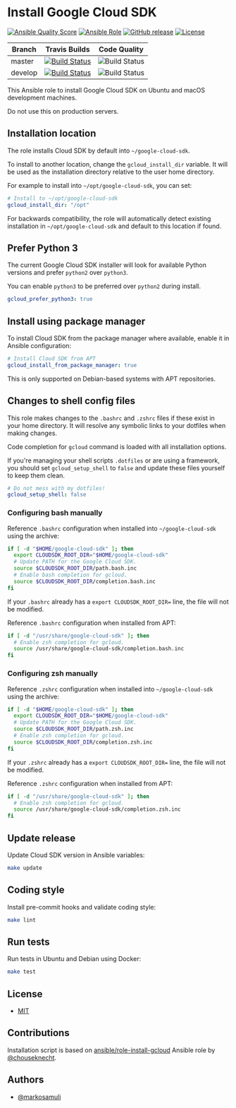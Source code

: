 # Install Google Cloud SDK

[![Ansible Quality Score](https://img.shields.io/ansible/quality/41433.svg)](https://galaxy.ansible.com/markosamuli/gcloud)
[![Ansible Role](https://img.shields.io/ansible/role/41433.svg)](https://galaxy.ansible.com/markosamuli/gcloud)
[![GitHub release](https://img.shields.io/github/release/markosamuli/ansible-gcloud.svg)](https://github.com/markosamuli/ansible-gcloud/releases)
[![License](https://img.shields.io/github/license/markosamuli/ansible-gcloud.svg)](https://github.com/markosamuli/ansible-gcloud/blob/master/LICENSE)

| Branch  | Travis Builds | Code Quality |
|---------|--------|--------------|
| master  | [![Build Status][travis-master]][travis] | ![Build Status][gh-master] |
| develop | [![Build Status][travis-develop]][travis] | ![Build Status][gh-develop] |

[travis]: https://travis-ci.org/markosamuli/ansible-gcloud/branches
[travis-master]: https://travis-ci.org/markosamuli/ansible-gcloud.svg?branch=master
[travis-develop]: https://travis-ci.org/markosamuli/ansible-gcloud.svg?branch=develop
[gh-master]: https://github.com/markosamuli/ansible-gcloud/workflows/Code%20Quality/badge.svg?branch=master
[gh-develop]: https://github.com/markosamuli/ansible-gcloud/workflows/Code%20Quality/badge.svg?branch=develop

This Ansible role to install Google Cloud SDK on Ubuntu and macOS development
machines.

Do not use this on production servers.

## Installation location

The role installs Cloud SDK by default into `~/google-cloud-sdk`.

To install to another location, change the `gcloud_install_dir` variable. It
will be used as the installation directory relative to the user home directory.

For example to install into `~/opt/google-cloud-sdk`, you can set:

```yaml
# Install to ~/opt/google-cloud-sdk
gcloud_install_dir: "/opt"
```

For backwards compatibility, the role will automatically detect existing
installation in `~/opt/google-cloud-sdk` and default to this location
if found.

## Prefer Python 3

The current Google Cloud SDK installer will look for available Python versions
and prefer `python2` over `python3`.

You can enable `python3` to be preferred over `python2` during install.

```yaml
gcloud_prefer_python3: true
```

## Install using package manager

To install Cloud SDK from the package manager where available, enable it in
Ansible configuration:

```yaml
# Install Cloud SDK from APT
gcloud_install_from_package_manager: true
```

This is only supported on Debian-based systems with APT repositories.

## Changes to shell config files

This role makes changes to the `.bashrc` and `.zshrc` files if these exist in
your home directory. It will resolve any symbolic links to your dotfiles
when making changes.

Code completion for `gcloud` command is loaded with all installation options.

If you're managing your shell scripts `.dotfiles` or are using a framework, you
should set `gcloud_setup_shell` to `false` and update these files yourself to
keep them clean.

```yaml
# Do not mess with my dotfiles!
gcloud_setup_shell: false
```

### Configuring bash manually

Reference `.bashrc` configuration when installed into
`~/google-cloud-sdk` using the archive:

```bash
if [ -d "$HOME/google-cloud-sdk" ]; then
  export CLOUDSDK_ROOT_DIR="$HOME/google-cloud-sdk"
  # Update PATH for the Google Cloud SDK.
  source $CLOUDSDK_ROOT_DIR/path.bash.inc
  # Enable bash completion for gcloud.
  source $CLOUDSDK_ROOT_DIR/completion.bash.inc
fi
```

If your `.bashrc` already has a `export CLOUDSDK_ROOT_DIR=` line, the file
will not be modified.

Reference `.bashrc` configuration when installed from APT:

```zsh
if [ -d "/usr/share/google-cloud-sdk" ]; then
  # Enable zsh completion for gcloud.
  source /usr/share/google-cloud-sdk/completion.bash.inc
fi
```

### Configuring zsh manually

Reference `.zshrc` configuration when installed into
`~/google-cloud-sdk` using the archive:

```zsh
if [ -d "$HOME/google-cloud-sdk" ]; then
  export CLOUDSDK_ROOT_DIR="$HOME/google-cloud-sdk"
  # Update PATH for the Google Cloud SDK.
  source $CLOUDSDK_ROOT_DIR/path.zsh.inc
  # Enable zsh completion for gcloud.
  source $CLOUDSDK_ROOT_DIR/completion.zsh.inc
fi
```

If your `.zshrc` already has a `export CLOUDSDK_ROOT_DIR=` line, the file
will not be modified.

Reference `.zshrc` configuration when installed from APT:

```zsh
if [ -d "/usr/share/google-cloud-sdk" ]; then
  # Enable zsh completion for gcloud.
  source /usr/share/google-cloud-sdk/completion.zsh.inc
fi
```

## Update release

Update Cloud SDK version in Ansible variables:

```bash
make update
```

## Coding style

Install pre-commit hooks and validate coding style:

```bash
make lint
```

## Run tests

Run tests in Ubuntu and Debian using Docker:

```bash
make test
```

## License

- [MIT](LICENSE)

## Contributions

Installation script is based on [ansible/role-install-gcloud] Ansible role
by [@chouseknecht].

[ansible/role-install-gcloud]: https://github.com/ansible/role-install-gcloud
[@chouseknecht]: https://github.com/chouseknecht

## Authors

- [@markosamuli](https://github.com/markosamuli)
